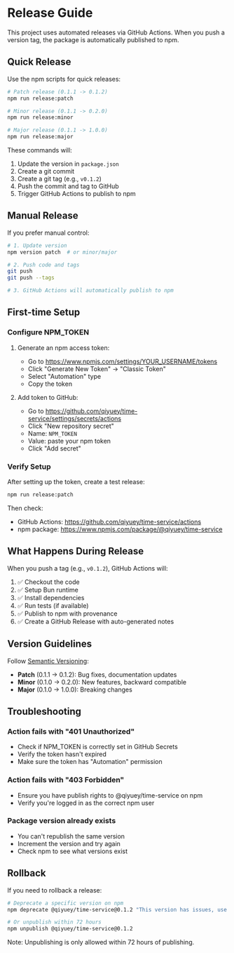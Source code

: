 # Release Guide

This project uses automated releases via GitHub Actions. When you push a
version tag, the package is automatically published to npm.

## Quick Release

Use the npm scripts for quick releases:

```bash
# Patch release (0.1.1 -> 0.1.2)
npm run release:patch

# Minor release (0.1.1 -> 0.2.0)
npm run release:minor

# Major release (0.1.1 -> 1.0.0)
npm run release:major
```

These commands will:

1. Update the version in `package.json`
2. Create a git commit
3. Create a git tag (e.g., `v0.1.2`)
4. Push the commit and tag to GitHub
5. Trigger GitHub Actions to publish to npm

## Manual Release

If you prefer manual control:

```bash
# 1. Update version
npm version patch  # or minor/major

# 2. Push code and tags
git push
git push --tags

# 3. GitHub Actions will automatically publish to npm
```

## First-time Setup

### Configure NPM_TOKEN

1. Generate an npm access token:
   - Go to <https://www.npmjs.com/settings/YOUR_USERNAME/tokens>
   - Click "Generate New Token" → "Classic Token"
   - Select "Automation" type
   - Copy the token

2. Add token to GitHub:
   - Go to <https://github.com/qiyuey/time-service/settings/secrets/actions>
   - Click "New repository secret"
   - Name: `NPM_TOKEN`
   - Value: paste your npm token
   - Click "Add secret"

### Verify Setup

After setting up the token, create a test release:

```bash
npm run release:patch
```

Then check:

- GitHub Actions: <https://github.com/qiyuey/time-service/actions>
- npm package: <https://www.npmjs.com/package/@qiyuey/time-service>

## What Happens During Release

When you push a tag (e.g., `v0.1.2`), GitHub Actions will:

1. ✅ Checkout the code
2. ✅ Setup Bun runtime
3. ✅ Install dependencies
4. ✅ Run tests (if available)
5. ✅ Publish to npm with provenance
6. ✅ Create a GitHub Release with auto-generated notes

## Version Guidelines

Follow [Semantic Versioning](https://semver.org/):

- **Patch** (0.1.1 → 0.1.2): Bug fixes, documentation updates
- **Minor** (0.1.0 → 0.2.0): New features, backward compatible
- **Major** (0.1.0 → 1.0.0): Breaking changes

## Troubleshooting

### Action fails with "401 Unauthorized"

- Check if NPM_TOKEN is correctly set in GitHub Secrets
- Verify the token hasn't expired
- Make sure the token has "Automation" permission

### Action fails with "403 Forbidden"

- Ensure you have publish rights to @qiyuey/time-service on npm
- Verify you're logged in as the correct npm user

### Package version already exists

- You can't republish the same version
- Increment the version and try again
- Check npm to see what versions exist

## Rollback

If you need to rollback a release:

```bash
# Deprecate a specific version on npm
npm deprecate @qiyuey/time-service@0.1.2 "This version has issues, use 0.1.1 instead"

# Or unpublish within 72 hours
npm unpublish @qiyuey/time-service@0.1.2
```

Note: Unpublishing is only allowed within 72 hours of publishing.
